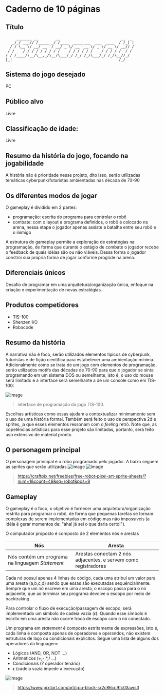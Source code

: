 # Caderno de 10 páginas  

## Título

```
     _______ __        __                            __  _ 
   _/_/ ___// /_____ _/ /____  ____ ___  ___  ____  / /_| |
  / / \__ \/ __/ __ `/ __/ _ \/ __ `__ \/ _ \/ __ \/ __// /
 / / ___/ / /_/ /_/ / /_/  __/ / / / / /  __/ / / / /_ / / 
/ / /____/\__/\__,_/\__/\___/_/ /_/ /_/\___/_/ /_/\__//_/  
|_|                                                 /_/    
```

## Sistema do jogo desejado
PC

## Público alvo
Livre

## Classificação de idade:
Livre

## Resumo da história do jogo, focando na jogabilidade
A história não é prioridade nesse projeto, dito isso, serão utilizadas temáticas cyberpunk/futuristas ambientadas nas década de 70-90

## Os diferentes modos de jogar
O gameplay é dividido em 2 partes:
- programação: escrita do programa para controlar o robô
- combate: com o layout e programa definidos, o robô é colocado na arena, nessa etapa o jogador apenas assiste a batalha entre seu robô e o inimigo

A estrutura do gameplay permite a exploração de estratégias na programação, de forma que durante o estágio de combate o jogador recebe o feedback de quais idéias são ou não viáveis. Dessa forma o jogador constrói sua propria forma de jogar conforme progride na arena.  

## Diferenciais únicos
 Desafio de programar em uma arquitetura/organização única, enfoque na criação e experimentação de novas estratégias.

## Produtos competidores
- TIS-100
- Shenzen I/O
- Robocode

## Resumo da história
A narrativa não é foco, serão utilizados elementos tipicos de cyberpunk, futuristas e de fição científica para estabelecer uma ambientação mínima. Adicionalmente como se trata de um jogo com elementos de programação, serão utilizados motifs das décadas de 70-90 para que o jogador se sinta programando em um sistema DOS ou semelhante, isto é, o uso do mouse será limitado e a interface será semelhante a de um console como em TIS-100:

![image](https://github.com/g-reale/DEVGAMES/assets/87248285/ccfbeb8f-8a2b-4f28-8815-04296e9748bc)
> interface de programação do jogo TIS-100.

Escolhas artísticas como essas ajudam a contextualizar minimamente sem o uso de uma história
formal. Também será feito o uso de perspectiva 2d e sprites, ja que esses elementos ressonam com o *feeling* retrô. Note que, as copetências artísticas para esse projeto são limitadas, portanto, será feito uso extensivo de material pronto. 

## O personagem principal
O personagem principal é o robo programado pelo jogador. A baixo seguem as sprites que serão utilizadas 
![image](https://github.com/g-reale/DEVGAMES/assets/87248285/e2273f67-0186-4aee-8357-ebd4d0155187)
![image](https://github.com/g-reale/DEVGAMES/assets/87248285/56319ec4-1192-46cb-ab96-a40911996e6e)
> https://craftpix.net/freebies/free-robot-pixel-art-sprite-sheets/?num=1&count=49&sq=robot&pos=8

## Gameplay
O gameplay é o foco, o objetivo é fornecer uma arquitetura/organização restrita para programar o robô, de forma que pequenas tarefas se tornam complexas de serem implementadas em código mas não impossíveis (a idéia é gerar momentos de: "aha! já sei o que daria certo!"). 

O computador proposto é composto de 2 elementos nós e arestas

Nós | Aresta
-|-
Nós contém um programa na linguagem *Statement*| Arestas conectam 2 nós adjacentes, e servem como registradores

Cada nó possuí apenas 4 linhas de código, cada uma atribuí um valor para uma aresta (a,b,c,d) sendo que essas são executadas sequêncialmente. Sempre que um nó escreve em uma aresta, o escopo passa para o nó adjacente, que ao terminar seu programa devolve o escopo por meio de backtraking.

Para controlar o fluxo de execução/passagem de escopo, será implementado um símbolo de cadeia vazia ($\epsilon$). Quando esse símbolo é escrito em uma aresta não ocorre troca de escopo com o nó conectado.

Um programa em *statement* é composto estritamente de expressões, isto é, cada linha é composta apenas de operadores e operandos, não existem estruturas de laço ou condicionais explicitos. Segue uma lista de alguns dos operadores da linguagem:

- Lógicos (AND, OR, NOT ...)
- Aritméticos (+,-,*,/ ...)
- Condicionais (? operador tenário)
- $\epsilon$ (cadeia vazia impede a execução)

![image](https://github.com/g-reale/DEVGAMES/assets/87248285/9d1eea56-52b0-4c13-86dc-18de95f45f4f)
> https://www.pixilart.com/art/cpu-block-sr2c86cc9fc03aws3


